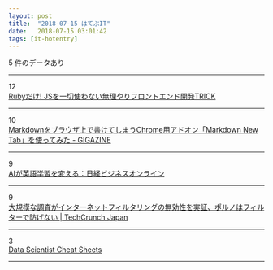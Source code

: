 ```yaml
---
layout: post
title:  "2018-07-15 はてぶIT"
date:   2018-07-15 03:01:42
tags: [it-hotentry]
---
```

5 件のデータあり

<hr><div class="row">
<div class="col-1"><span class="badge badge-pill badge-success h2">12</span></div>
<div class="col-11"><a href='https://www.slideshare.net/tomoyaishida1238/ruby-jstrick' target='_blank'>Rubyだけ! JSを一切使わない無理やりフロントエンド開発TRICK</a></div>
</div>
<hr>
<div class="row">
<div class="col-1"><span class="badge badge-pill badge-success h2">10</span></div>
<div class="col-11"><a href='https://gigazine.net/news/20180714-markdown-new-tab/' target='_blank'>Markdownをブラウザ上で書けてしまうChrome用アドオン「Markdown New Tab」を使ってみた - GIGAZINE</a></div>
</div>
<hr>
<div class="row">
<div class="col-1"><span class="badge badge-pill badge-success h2">9</span></div>
<div class="col-11"><a href='http://business.nikkeibp.co.jp/atcl/skillup/15/093000004/071200065/' target='_blank'>AIが英語学習を変える：日経ビジネスオンライン</a></div>
</div>
<hr>
<div class="row">
<div class="col-1"><span class="badge badge-pill badge-success h2">9</span></div>
<div class="col-11"><a href='https://jp.techcrunch.com/2018/07/14/2018-07-13-researchers-find-that-filters-dont-prevent-porn/' target='_blank'>大規模な調査がインターネットフィルタリングの無効性を実証、ポルノはフィルターで防げない | TechCrunch Japan</a></div>
</div>
<hr>
<div class="row">
<div class="col-1"><span class="badge badge-pill badge-success h2">3</span></div>
<div class="col-11"><a href='https://qiita.com/akatsukaha/items/8205d731d40bf694ce9c' target='_blank'>Data Scientist Cheat Sheets</a></div>
</div>
<hr>
